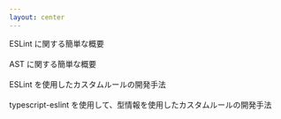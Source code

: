```yaml
---
layout: center
---
```


<structure-point number="1" title="ESLint とは" class="opacity-50">
  <span>ESLint に関する簡単な概要</span>
</structure-point>

<br />
<br />

<structure-point number="2" title="AST とは">
  <span>AST に関する簡単な概要</span>
</structure-point>

<br />
<br />

<structure-point number="3" title="ESLint を使用したカスタムルールの開発" class="opacity-50">
  <span>ESLint を使用したカスタムルールの開発手法</span>
</structure-point>

<br />
<br />

<structure-point  number="4" title="typescript-eslint を使用したカスタムルールの開発" class="opacity-50">
  <span>typescript-eslint を使用して、型情報を使用したカスタムルールの開発手法</span>
</structure-point>

<!-- 
そのため、ここからは AST の簡単な概要についてお話しします。
-->